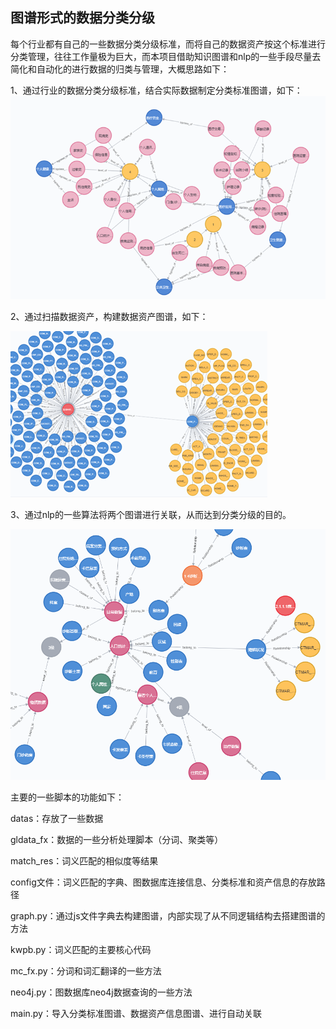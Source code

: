 ## 图谱形式的数据分类分级

每个行业都有自己的一些数据分类分级标准，而将自己的数据资产按这个标准进行分类管理，往往工作量极为巨大，而本项目借助知识图谱和nlp的一些手段尽量去简化和自动化的进行数据的归类与管理，大概思路如下：

1、通过行业的数据分类分级标准，结合实际数据制定分类标准图谱，如下：
![image](read_img/11.png)


2、通过扫描数据资产，构建数据资产图谱，如下：

![image](read_img/22.png)


3、通过nlp的一些算法将两个图谱进行关联，从而达到分类分级的目的。

![image](read_img/33.png)


主要的一些脚本的功能如下：

datas：存放了一些数据

gldata_fx：数据的一些分析处理脚本（分词、聚类等）

match_res：词义匹配的相似度等结果

config文件：词义匹配的字典、图数据库连接信息、分类标准和资产信息的存放路径

graph.py：通过js文件字典去构建图谱，内部实现了从不同逻辑结构去搭建图谱的方法

kwpb.py：词义匹配的主要核心代码

mc_fx.py：分词和词汇翻译的一些方法

neo4j.py：图数据库neo4j数据查询的一些方法

main.py：导入分类标准图谱、数据资产信息图谱、进行自动关联
